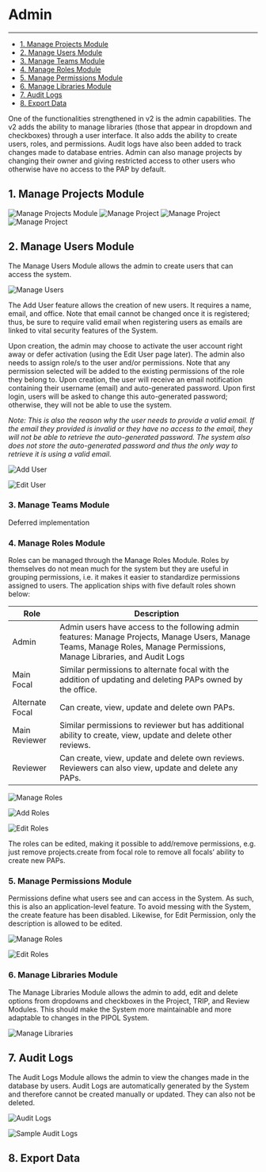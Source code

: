 # Admin

---

- [1. Manage Projects Module](#projects)
- [2. Manage Users Module](#users)
- [3. Manage Teams Module](#teams)
- [4. Manage Roles Module](#roles)
- [5. Manage Permissions Module](#roles)
- [6. Manage Libraries Module](#libraries)
- [7. Audit Logs](#audit-logs)
- [8. Export Data](#export)

One of the functionalities strengthened in v2 is the admin capabilities. The v2 adds the ability to manage libraries (those that appear in dropdown and checkboxes) through a user interface. It also adds the ability to create users, roles, and permissions. Audit logs have also been added to track changes made to database entries. Admin can also manage projects by changing their owner and giving restricted access to other users who otherwise have no access to the PAP by default.

<a name="projects"></a>
## 1. Manage Projects Module

![Manage Projects Module](/images/screenshots/admin/manage-projects.png)
![Manage Project](/images/screenshots/admin/manage-project-access.png)
![Manage Project](/images/screenshots/admin/manage-project-add-user.png)
![Manage Project](/images/screenshots/admin/manage-project-change-owner.png)

<a name="users"></a>
## 2. Manage Users Module

The Manage Users Module allows the admin to create users that can access the system.

![Manage Users](/images/screenshots/admin/manage-users.png)

The Add User feature allows the creation of new users. It requires a name, email, and office. Note that email cannot be changed once it is registered; thus, be sure to require valid email when registering users as emails are linked to vital security features of the System.

Upon creation, the admin may choose to activate the user account right away or defer activation (using the Edit User page later). The admin also needs to assign role/s to the user and/or permissions. Note that any permission selected will be added to the existing permissions of the role they belong to.
Upon creation, the user will receive an email notification containing their username (email) and auto-generated password. Upon first login, users will be asked to change this auto-generated password; otherwise, they will not be able to use the system.

_Note: This is also the reason why the user needs to provide a valid email. If the email they provided is invalid or they have no access to the email, they will not be able to retrieve the auto-generated password. The system also does not store the auto-generated password and thus the only way to retrieve it is using a valid email._

![Add User](/images/screenshots/admin/manage-users-add.png)

![Edit User](/images/screenshots/admin/manage-users-edit.png)

<a name="teams"></a>
### 3. Manage Teams Module

Deferred implementation

<a name="roles"></a>
### 4. Manage Roles Module

Roles can be managed through the Manage Roles Module. Roles by themselves do not mean much for the system but they are useful in grouping permissions, i.e. it makes it easier to standardize permissions assigned to users. The application ships with five default roles shown below:

| Role | Description |
|------|-------------|
| Admin | Admin users have access to the following admin features: Manage Projects, Manage Users, Manage Teams, Manage Roles, Manage Permissions, Manage Libraries, and Audit Logs |
| Main Focal | Similar permissions to alternate focal with the addition of updating and deleting PAPs owned by the office. |
| Alternate Focal | Can create, view, update and delete own PAPs. |
| Main Reviewer | Similar permissions to reviewer but has additional ability to create, view, update and delete other reviews. |
| Reviewer | Can create, view, update and delete own reviews. Reviewers can also view, update and delete any PAPs. |

![Manage Roles](/images/screenshots/admin/manage-roles.png)

![Add Roles](/images/screenshots/admin/manage-roles-add.png)

![Edit Roles](/images/screenshots/admin/manage-roles-edit.png)

The roles can be edited, making it possible to add/remove permissions, e.g. just remove projects.create from focal role to remove all focals’ ability to create new PAPs.

<a name="permissions"></a>
### 5. Manage Permissions Module

Permissions define what users see and can access in the System. As such, this is also an application-level feature. To avoid messing with the System, the create feature has been disabled. Likewise, for Edit Permission, only the description is allowed to be edited.

![Manage Roles](/images/screenshots/admin/manage-permissions.png)

![Edit Roles](/images/screenshots/admin/manage-permissions-edit.png)

<a name="libraries"></a>
### 6. Manage Libraries Module

The Manage Libraries Module allows the admin to add, edit and delete options from dropdowns and checkboxes in the Project, TRIP, and Review Modules. This should make the System more maintainable and more adaptable to changes in the PIPOL System.

![Manage Libraries](/images/screenshots/admin/index.png)

<a name="audit-logs"></a>
## 7. Audit Logs

The Audit Logs Module allows the admin to view the changes made in the database by users. Audit Logs are automatically generated by the System and therefore cannot be created manually or updated. They can also not be deleted.

![Audit Logs](/images/screenshots/admin/audit-logs-index.png)

![Sample Audit Logs](/images/screenshots/admin/audit-logs-view.png)

<a name="export"></a>
## 8. Export Data


